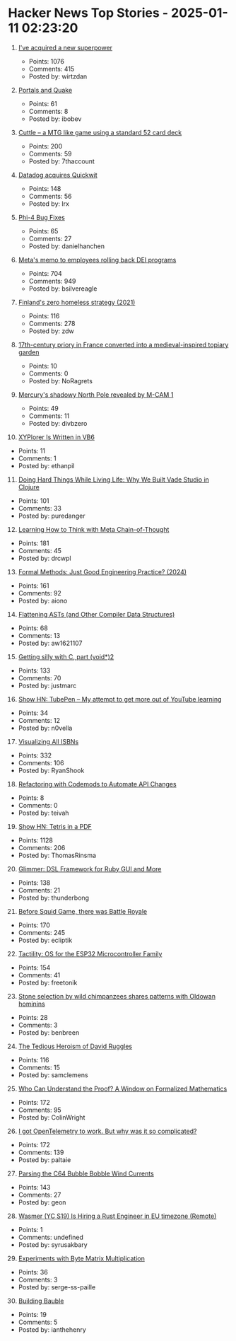 # Hacker News Top Stories - 2025-01-11 02:23:20

1. [I've acquired a new superpower](https://danielwirtz.com/blog/spot-the-difference-superpower)
   - Points: 1076
   - Comments: 415
   - Posted by: wirtzdan

2. [Portals and Quake](https://30fps.net/pages/pvs-portals-and-quake/)
   - Points: 61
   - Comments: 8
   - Posted by: ibobev

3. [Cuttle – a MTG like game using a standard 52 card deck](https://www.pagat.com/combat/cuttle.html)
   - Points: 200
   - Comments: 59
   - Posted by: 7thaccount

4. [Datadog acquires Quickwit](https://quickwit.io/blog/quickwit-joins-datadog)
   - Points: 148
   - Comments: 56
   - Posted by: lrx

5. [Phi-4 Bug Fixes](https://unsloth.ai/blog/phi4)
   - Points: 65
   - Comments: 27
   - Posted by: danielhanchen

6. [Meta's memo to employees rolling back DEI programs](https://www.axios.com/2025/01/10/meta-dei-memo-employees-programs)
   - Points: 704
   - Comments: 949
   - Posted by: bsilvereagle

7. [Finland's zero homeless strategy (2021)](https://oecdecoscope.blog/2021/12/13/finlands-zero-homeless-strategy-lessons-from-a-success-story/)
   - Points: 116
   - Comments: 278
   - Posted by: zdw

8. [17th-century priory in France converted into a medieval-inspired topiary garden](https://www.houseandgarden.co.uk/gallery/prieure-de-vauboin-garden)
   - Points: 10
   - Comments: 0
   - Posted by: NoRagrets

9. [Mercury's shadowy North Pole revealed by M-CAM 1](https://www.esa.int/ESA_Multimedia/Images/2025/01/Mercury_s_shadowy_north_pole_revealed_by_M-CAM_1)
   - Points: 49
   - Comments: 11
   - Posted by: divbzero

10. [XYPlorer Is Written in VB6](https://www.xyplorer.com/faq-topic.php?id=VB6)
   - Points: 11
   - Comments: 1
   - Posted by: ethanpil

11. [Doing Hard Things While Living Life: Why We Built Vade Studio in Clojure](https://bytes.vadelabs.com/doing-hard-things-while-living-life-why-we-built-vade-studio-in-clojure/)
   - Points: 101
   - Comments: 33
   - Posted by: puredanger

12. [Learning How to Think with Meta Chain-of-Thought](https://arxiv.org/abs/2501.04682)
   - Points: 181
   - Comments: 45
   - Posted by: drcwpl

13. [Formal Methods: Just Good Engineering Practice? (2024)](https://brooker.co.za/blog/2024/04/17/formal)
   - Points: 161
   - Comments: 92
   - Posted by: aiono

14. [Flattening ASTs (and Other Compiler Data Structures)](https://www.cs.cornell.edu/~asampson/blog/flattening.html)
   - Points: 68
   - Comments: 13
   - Posted by: aw1621107

15. [Getting silly with C, part (void*)2](https://lcamtuf.substack.com/p/getting-silly-with-c-part-void2)
   - Points: 133
   - Comments: 70
   - Posted by: justmarc

16. [Show HN: TubePen – My attempt to get more out of YouTube learning](https://www.tubepen.com/)
   - Points: 34
   - Comments: 12
   - Posted by: n0vella

17. [Visualizing All ISBNs](https://annas-archive.org/blog/all-isbns.html)
   - Points: 332
   - Comments: 106
   - Posted by: RyanShook

18. [Refactoring with Codemods to Automate API Changes](https://martinfowler.com/articles/codemods-api-refactoring.html)
   - Points: 8
   - Comments: 0
   - Posted by: teivah

19. [Show HN: Tetris in a PDF](https://th0mas.nl/downloads/pdftris.pdf)
   - Points: 1128
   - Comments: 206
   - Posted by: ThomasRinsma

20. [Glimmer: DSL Framework for Ruby GUI and More](https://github.com/AndyObtiva/glimmer)
   - Points: 138
   - Comments: 21
   - Posted by: thunderbong

21. [Before Squid Game, there was Battle Royale](https://www.tokyoweekender.com/entertainment/movies-tv/before-squid-game-there-was-battle-royale/)
   - Points: 170
   - Comments: 245
   - Posted by: ecliptik

22. [Tactility: OS for the ESP32 Microcontroller Family](https://tactility.one/#/)
   - Points: 154
   - Comments: 41
   - Posted by: freetonik

23. [Stone selection by wild chimpanzees shares patterns with Oldowan hominins](https://www.sciencedirect.com/science/article/pii/S0047248424001337)
   - Points: 28
   - Comments: 3
   - Posted by: benbreen

24. [The Tedious Heroism of David Ruggles](https://commonplace.online/article/the-tedious-heroism-of-david-ruggles/)
   - Points: 116
   - Comments: 15
   - Posted by: samclemens

25. [Who Can Understand the Proof? A Window on Formalized Mathematics](https://writings.stephenwolfram.com/2025/01/who-can-understand-the-proof-a-window-on-formalized-mathematics/)
   - Points: 172
   - Comments: 95
   - Posted by: ColinWright

26. [I got OpenTelemetry to work. But why was it so complicated?](https://iconsolutions.com/blog/i-got-opentelemetry-to-work-but-why-was-it-so-complicated/)
   - Points: 172
   - Comments: 139
   - Posted by: paltaie

27. [Parsing the C64 Bubble Bobble Wind Currents](http://geon.github.io/programming/2025/01/05/bubble-bobble-c64-wind)
   - Points: 143
   - Comments: 27
   - Posted by: geon

28. [Wasmer (YC S19) Is Hiring a Rust Engineer in EU timezone (Remote)](https://www.workatastartup.com/jobs/41643)
   - Points: 1
   - Comments: undefined
   - Posted by: syrusakbary

29. [Experiments with Byte Matrix Multiplication](https://github.com/serge-sans-paille/i8mm)
   - Points: 36
   - Comments: 3
   - Posted by: serge-ss-paille

30. [Building Bauble](https://ianthehenry.com/posts/bauble/building-bauble/)
   - Points: 19
   - Comments: 5
   - Posted by: ianthehenry

